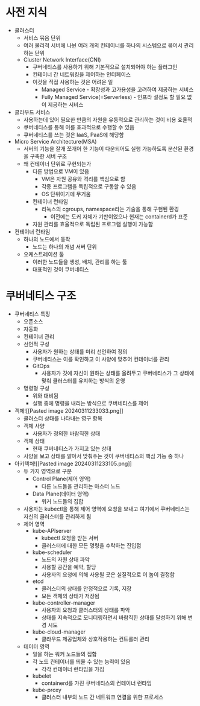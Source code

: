# 사전 지식
- 클러스터
	- 서비스 묶음 단위
	- 여러 물리적 서버에 나뉜 여러 개의 컨테이너를 하나의 시스템으로 묶어서 관리하는 단위
	- Cluster Network Interface(CNI)
		- 쿠버네티스를 사용하기 위해 기본적으로 설치되어야 하는 플러그인
		- 컨테이너 간 네트워킹을 제어하는 인터페이스
		- 이것을 직접 사용하는 것은 어려운 일
			- Managed Service - 확장성과 고가용성을 고려하여 제공하는 서비스
			- Fully Managed Service(=Serverless) - 인프라 설정도 할 필요 없이 제공하는 서비스
- 클라우드 서비스
	- 사용하는데 있어 필요한 만큼의 자원을 유동적으로 관리하는 것이 비용 효율적
	- 쿠버네티스를 통해 이를 효과적으로 수행할 수 있음
	- 쿠버네티스를 쓰는 것은 IaaS, PaaS에 해당함
- Micro Service Architecture(MSA)
	- 서버의 기능을 잘개 쪼개어 한 기능이 다운되어도 실행 가능하도록 분산된 환경을 구축한 서버 구조
	- 왜 컨테이너 단위로 구현되는가
		- 다른 방법으로 VM이 있음
			- VM은 자원 공유와 격리를 핵심으로 함
			- 각종 프로그램을 독립적으로 구동할 수 있음
			- OS 단위이기에 무거움
		- 컨테이너 런타임
			- 리눅스의 cgroups, namespace라는 기술을 통해 구현된 환경
				- 이전에는 도커 자체가 기반이었으나 현재는 containerd가 표준
		- 자원 관리를 효율적으로 독립된 프로그램 실행이 가능함
- 컨테이너 런타임
	- 하나의 노드에서 동작
		- 노드는 하나의 개념 서버 단위
	- 오케스트레이션 툴 
		- 이러한 노드들을 생성, 배치, 관리를 하는 툴
		- 대표적인 것이 쿠버네티스

# 쿠버네티스 구조
- 쿠버네티스 특징
	- 오픈소스
	- 자동화
	- 컨테이너 관리
	- 선언적 구성
		- 사용자가 원하는 상태를 미리 선언하여 정의
		- 쿠버네티스는 이를 확인하고 이 사양에 맞추어 컨테이너를 관리
		- GitOps
			- 사용자가 깃에 자신이 원하는 상태를 올려두고 쿠버네티스가 그 상태에 맞춰 클러스터를 유지하는 방식의 운영
	- 명령형 구성
		- 위와 대비됨
		- 실행 중에 명령을 내리는 방식으로 쿠버네티스를 제어
- 객체![[Pasted image 20240311233033.png]]
	- 클러스터 상태를 나타내는 영구 항목
	- 객체 사양
		- 사용자가 정의한 바람직한 상태
	- 객체 상태
		- 현재 쿠버네티스가 가지고 있는 상태
	- 사양을 보고 상태를 알아서 맞춰주는 것이 쿠버네티스의 핵심 기능 중 하나
- 아키텍쳐![[Pasted image 20240311233105.png]]
	- 두 가지 영역으로 구분
		- Control Plane(제어 영역)
			- 다른 노드들을 관리하는 마스터 노드
		- Data Plane(데이터 영역)
			- 워커 노드들의 집합
	- 사용자는 kubectl을 통해 제어 영역에 요청을 보내고 여기에서 쿠버네티스는 자신의 클러스터를 관리하게 됨
	- 제어 영역
		- kube-APIserver
			- kubectl 요청을 받는 서버
			- 클러스터에 대한 모든 명령을 수락하는 진입점
		- kube-scheduler
			- 노드의 자원 상태 파악
			- 사용할 공간을 예약, 할당
			- 사용자의 요청에 의해 사용될 곳은 실질적으로 이 놈이 결정함
		- etcd
			- 클러스터의 상태를 안정적으로 기록, 저장
			- 모든 객체의 상태가 저장됨
		- kube-controller-manager
			- 사용자의 요청과 클러스터의 상태를 파악
			- 상태를 지속적으로 모니터링하면서 바람직한 상태를 달성하기 위해 변경 시도
		- kube-cloud-manager
			- 클라우드 제공업체와 상호작용하는 컨트롤러 관리
	- 데이터 영역
		- 일을 하는 워커 노드들의 집합
		- 각 노드 컨테이너를 띄울 수 있는 능력이 있음
			- 각각 컨테이너 런타임을 가짐
		- kubelet
			- containerd를 가진 쿠버네티스의 컨테이너 런타임
		- kube-proxy
			- 클러스터 내부의 노드 간 네트워크 연결을 위한 프로세스